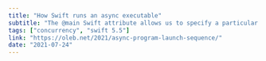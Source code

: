 ```yaml
---
title: "How Swift runs an async executable"
subtitle: "The @main Swift attribute allows us to specify a particular type as the entry point for beginning program execution. Types marked with @main have a single implicit requirement: declaring a static main method. In this post, Ole Begemann provides some insight into how the Swift runtime executes an async program entry point with the help of the Swift compiler."
tags: ["concurrency", "swift 5.5"]
link: "https://oleb.net/2021/async-program-launch-sequence/"
date: "2021-07-24"
---
```

